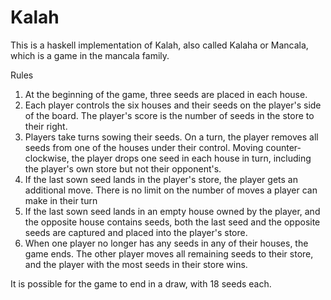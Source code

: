 Kalah
=====

This is a haskell implementation of Kalah, also called Kalaha or Mancala,  which is a game in the mancala family. 

Rules
  1. At the beginning of the game, three seeds are placed in each house. 
  2. Each player controls the six houses and their seeds on the player's side of the board. The player's score is the number of seeds in the store to their right.
  3. Players take turns sowing their seeds. On a turn, the player removes all seeds from one of the houses under their control. Moving counter-clockwise, the player drops one seed in each house in turn, including the player's own store but not their opponent's.
  4. If the last sown seed lands in the player's store, the player gets an additional move. There is no limit on the number of moves a player can make in their turn
  5. If the last sown seed lands in an empty house owned by the player, and the opposite house contains seeds, both the last seed and the opposite seeds are captured and placed into the player's store.
  6. When one player no longer has any seeds in any of their houses, the game ends. The other player moves all remaining seeds to their store, and the player with the most seeds in their store wins.

It is possible for the game to end in a draw, with 18 seeds each. 
